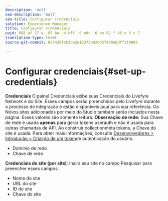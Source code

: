 ```yaml
---
description: 'null'
seo-description: 'null'
seo-title: Configurar credenciais
solution: Experience Manager
title: Configurar credenciais
uuid: 688 af 27 e -97 ba -4 bff -8 edd -6 be 82 f 48 e 6 c 7
translation-type: tm+mt
source-git-commit: 0c5420fcb3ba2e12375e92d4574d0a6dff310869

---
```



# Configurar credenciais{#set-up-credentials}

**Credenciais** O painel Credenciais exibe suas Credenciais do Livefyre Network e do Site. Esses campos serão preenchidos pelo Livefyre durante o processo de integração e estão disponíveis aqui para sua referência. Os Novos sites adicionados por meio do Studio também serão incluídos nesta página. Esses valores são somente leitura.
**Observação** **de rede:** Sua Chave de rede é usada **apenas** para gerar tokens userauth e não é usada para outras chamadas de API. Ao construir collectionmeta tokens, a Chave do site é usada. Para obter mais informações, consulte [Desenvolvedores &gt; Introdução &gt; Criação de um token](https://answers.livefyre.com/developers/getting-started/tokens/auth/)de autenticação do usuário.

* Domínio de rede
* Chave de rede

**Credenciais do site (por site)**: Insira seu site no campo Pesquisar para preencher esses campos.

* Nome do site
* URL do site
* ID do site
* Chave do site

